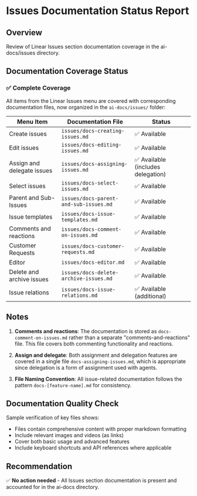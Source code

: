 # Issues Documentation Status Report

## Overview
Review of Linear Issues section documentation coverage in the ai-docs/issues directory.

## Documentation Coverage Status

### ✅ Complete Coverage

All items from the Linear Issues menu are covered with corresponding documentation files, now organized in the `ai-docs/issues/` folder:

| Menu Item | Documentation File | Status |
|-----------|-------------------|---------|
| Create issues | `issues/docs-creating-issues.md` | ✅ Available |
| Edit issues | `issues/docs-editing-issues.md` | ✅ Available |
| Assign and delegate issues | `issues/docs-assigning-issues.md` | ✅ Available (includes delegation) |
| Select issues | `issues/docs-select-issues.md` | ✅ Available |
| Parent and Sub-Issues | `issues/docs-parent-and-sub-issues.md` | ✅ Available |
| Issue templates | `issues/docs-issue-templates.md` | ✅ Available |
| Comments and reactions | `issues/docs-comment-on-issues.md` | ✅ Available |
| Customer Requests | `issues/docs-customer-requests.md` | ✅ Available |
| Editor | `issues/docs-editor.md` | ✅ Available |
| Delete and archive issues | `issues/docs-delete-archive-issues.md` | ✅ Available |
| Issue relations | `issues/docs-issue-relations.md` | ✅ Available (additional)

## Notes

1. **Comments and reactions**: The documentation is stored as `docs-comment-on-issues.md` rather than a separate "comments-and-reactions" file. This file covers both commenting functionality and reactions.

2. **Assign and delegate**: Both assignment and delegation features are covered in a single file `docs-assigning-issues.md`, which is appropriate since delegation is a form of assignment used with agents.

3. **File Naming Convention**: All issue-related documentation follows the pattern `docs-[feature-name].md` for consistency.

## Documentation Quality Check

Sample verification of key files shows:
- Files contain comprehensive content with proper markdown formatting
- Include relevant images and videos (as links)
- Cover both basic usage and advanced features
- Include keyboard shortcuts and API references where applicable

## Recommendation

✅ **No action needed** - All Issues section documentation is present and accounted for in the ai-docs directory.